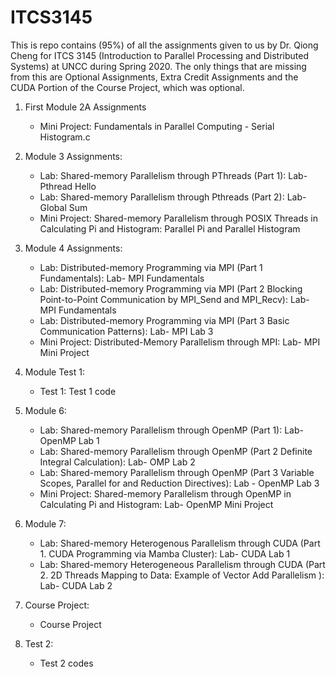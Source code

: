 # ITCS3145
This is repo contains (95%) of all the assignments given to us by Dr. Qiong Cheng for ITCS 3145 (Introduction to Parallel Processing and Distributed Systems) at UNCC during Spring 2020. The only things that are missing from this are Optional Assignments, Extra Credit Assignments and the CUDA Portion of the Course Project, which was optional.

1. First Module 2A Assignments
   - Mini Project: Fundamentals in Parallel Computing - Serial Histogram.c

2. Module 3 Assignments:
   - Lab: Shared-memory Parallelism through PThreads (Part 1): Lab- Pthread Hello
   - Lab: Shared-memory Parallelism through Pthreads (Part 2): Lab- Global Sum
   - Mini Project: Shared-memory Parallelism through POSIX Threads in Calculating Pi and Histogram: Parallel Pi and Parallel Histogram
 
3. Module 4 Assignments:
   - Lab: Distributed-memory Programming via MPI (Part 1 Fundamentals): Lab- MPI Fundamentals
   - Lab: Distributed-memory Programming via MPI (Part 2 Blocking Point-to-Point Communication by MPI_Send and MPI_Recv): Lab- MPI Fundamentals
   - Lab: Distributed-memory Programming via MPI (Part 3 Basic Communication Patterns): Lab- MPI Lab 3
   - Mini Project: Distributed-Memory Parallelism through MPI: Lab- MPI Mini Project
 
4. Module Test 1:
   - Test 1: Test 1 code
 
5. Module 6:
   - Lab: Shared-memory Parallelism through OpenMP (Part 1): Lab- OpenMP Lab 1
   - Lab: Shared-memory Parallelism through OpenMP (Part 2 Definite Integral Calculation): Lab- OMP Lab 2
   - Lab: Shared-memory Parallelism through OpenMP (Part 3 Variable Scopes, Parallel for and Reduction Directives): Lab - OpenMP Lab 3
   - Mini Project: Shared-memory Parallelism through OpenMP in Calculating Pi and Histogram: Lab- OpenMP Mini Project
  
 6. Module 7:
    - Lab: Shared-memory Heterogenous Parallelism through CUDA (Part 1. CUDA Programming via Mamba Cluster): Lab- CUDA Lab 1
    - Lab: Shared-memory Heterogeneous Parallelism through CUDA (Part 2. 2D Threads Mapping to Data: Example of Vector Add Parallelism ): Lab- CUDA Lab 2
  
 7. Course Project:
    - Course Project
 
 8. Test 2:
    - Test 2 codes
